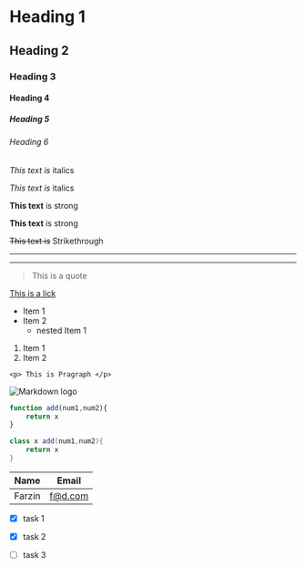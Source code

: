 <!-- Headings -->
# Heading 1
## Heading 2
### Heading 3
#### Heading 4
##### Heading 5
###### Heading 6

<!-- Italics -->
*This text is* italics

_This text is_ italics

<!-- Strong -->
**This text** is strong

__This text__ is strong

<!-- Strikethrough -->
~~This text is~~ Strikethrough

<!-- Horizontal Rule -->

---
___

<!-- Blockquote -->

> This is a quote

<!-- Links -->
[This is a lick](http://googgle.come "title")

<!-- Unordered list -->
* Item 1
* Item 2
    * nested Item 1

<!-- Ordered List -->
1. Item 1
2. Item 2

<!-- Inline code block -->
`<p> This is Pragraph </p>`

<!-- Image -->
![Markdown logo](https://markdown-here.com/img/icon256.png)

<!-- Github markdown -->

<!-- Code block -->

```javascript
function add(num1,num2){
    return x
}
```

```csharp
class x add(num1,num2){
    return x
}
```

<!-- Tables -->
|Name   |Email  |
|-------|-------|
|Farzin |f@d.com|

<!-- Task list -->
* [x] task 1
* [x] task 2
* [ ] task 3




